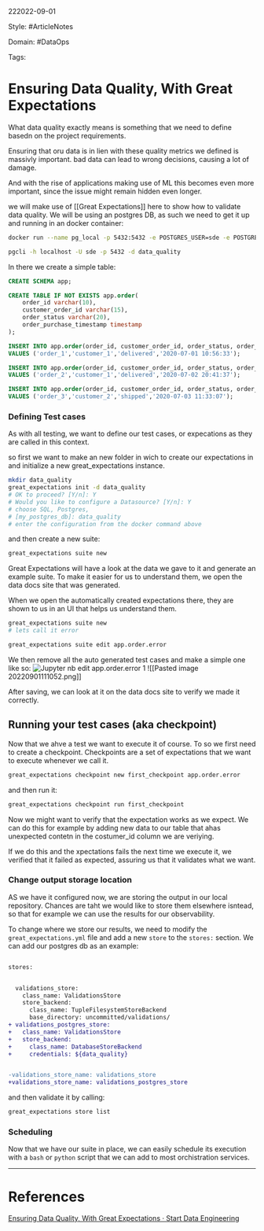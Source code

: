 222022-09-01

Style: #ArticleNotes 

Domain: #DataOps 

Tags:

# Ensuring Data Quality, With Great Expectations

What data quality exactly means is something that we need to define basedn on the project requirements. 

Ensuring that oru data is in lien with these quality metrics we defined is massivly important. bad data can lead to wrong decisions, causing a lot of damage.

And with the rise of applications making use of ML this becomes even more important, since the issue might remain hidden even longer.

we will make use of [[Great Expectations]] here to show how to validate data quality. We will be using an postgres DB, as such we need to get it up and running in an docker container:

```bash
docker run --name pg_local -p 5432:5432 -e POSTGRES_USER=sde -e POSTGRES_PASSWORD=password -e POSTGRES_DB=data_quality -d postgres:12.2
```

```bash
pgcli -h localhost -U sde -p 5432 -d data_quality
```

In there we create a simple table:
```sql
CREATE SCHEMA app;

CREATE TABLE IF NOT EXISTS app.order(
    order_id varchar(10),
    customer_order_id varchar(15),
    order_status varchar(20),
    order_purchase_timestamp timestamp
);

INSERT INTO app.order(order_id, customer_order_id, order_status, order_purchase_timestamp)
VALUES ('order_1','customer_1','delivered','2020-07-01 10:56:33');

INSERT INTO app.order(order_id, customer_order_id, order_status, order_purchase_timestamp)
VALUES ('order_2','customer_1','delivered','2020-07-02 20:41:37');

INSERT INTO app.order(order_id, customer_order_id, order_status, order_purchase_timestamp)
VALUES ('order_3','customer_2','shipped','2020-07-03 11:33:07');
```

### Defining Test cases

As with all testing, we want to define our test cases, or expecations as they are called in this context.

so first we want to make an new folder in wich to create our expectations in and initialize a new great_expectations instance.
```bash
mkdir data_quality
great_expectations init -d data_quality
# OK to proceed? [Y/n]: Y
# Would you like to configure a Datasource? [Y/n]: Y
# choose SQL, Postgres,
# [my_postgres_db]: data_quality
# enter the configuration from the docker command above

```

and then create a new suite:
```bash
great_expectations suite new
```

Great Expectations will have a look at the data we gave to it and generate an example suite. To make it easier for us to understand them, we open the data docs site that was generated.

When we open the automatically created expectations there, they are shown to us in an UI that helps us understand them.

```bash
great_expectations suite new
# lets call it error
```

```bash
great_expectations suite edit app.order.error
```

We then remove all the auto generated test cases and make a simple one like so:
![Jupyter nb edit app.order.error 1](https://www.startdataengineering.com/images/data_quality_ge/expectation_jp_1.png)
![[Pasted image 20220901111052.png]]

After saving, we can look at it on the data docs site to verify we made it correctly.

## Running your test cases (aka checkpoint)
Now that we ahve a test we want to execute it of course. To so we first need to create a checkpoint. Checkpoints are a set of expectations that we want to execute whenever we call it.
```bash
great_expectations checkpoint new first_checkpoint app.order.error
```

and then run it:

```bash
great_expectations checkpoint run first_checkpoint
```

Now we might want to verify that the expectation works as we expect. We can do this for example by adding new data to our table that ahas unexpected contetn in the costumer_id column we are veriying.

If we do this and the xpectations fails the next time we execute it, we verified that it failed as expected, assuring us that it validates what we want.

### Change output storage location

AS we have it configured now, we are storing the output in our local repository. Chances are taht we would like to store them elsewhere isntead, so that for example we can use the results for our observability.

To change where we store our results, we need to modify the  `great_expectations.yml` file and add a new `store` to the `stores:` section. We can add our postgres db as an example:
```diff

stores:


  validations_store:
    class_name: ValidationsStore
    store_backend:
      class_name: TupleFilesystemStoreBackend
      base_directory: uncommitted/validations/
+ validations_postgres_store:
+   class_name: ValidationsStore
+   store_backend:
+     class_name: DatabaseStoreBackend
+     credentials: ${data_quality}


-validations_store_name: validations_store
+validations_store_name: validations_postgres_store
```

and then validate it by calling:
```bash
great_expectations store list
```


### Scheduling
Now that we have our suite in place, we can easily schedule its execution with a `bash` or `python` script that we can add to most orchistration services.
 
___
# References
[Ensuring Data Quality, With Great Expectations · Start Data Engineering](https://www.startdataengineering.com/post/ensuring-data-quality-with-great-expectations/)